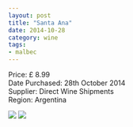 ```yaml
---
layout: post
title: "Santa Ana"
date: 2014-10-28
category: wine
tags:
- malbec 
---
```


Price: £ 8.99  
Date Purchased: 28th October 2014  
Supplier: Direct Wine Shipments  
Region: Argentina  

![](/images/wine/2015-05-25-santa-ana-1.jpg)
![](/images/wine/2015-05-25-santa-ana-2.jpg)
